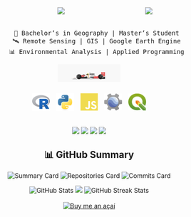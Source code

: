 <div align="center">
<img src="https://github.com/kayque25/logos/blob/main/moon.gif?raw=true" width="25%" align="right" />
<img src="https://readme-typing-svg.demolab.com?font=Inconsolata&weight=500&size=50&duration=4000&pause=300&color=4CAF50&center=true&vCenter=true&multiline=true&repeat=false&random=false&width=1300&height=140&lines=🌍+Hi!;I'm+Kayque+Dias,+a+geographer+and+researcher+in+UFPA" width="50%" />
<br><br>
<pre>
    📌 Bachelor’s in Geography | Master’s Student
    🛰️ Remote Sensing | GIS | Google Earth Engine
    📊 Environmental Analysis | Applied Programming
</pre>
<img src="https://raw.githubusercontent.com/vallauri-ict/formula-1-thespino/master/assets/f1-illustration.gif" height="40" />
<br>

<div style="display: inline_block"><br>
  <img align="center" alt="R" height="40" width="40" style="object-fit: contain; padding: 5px;" src="https://raw.githubusercontent.com/devicons/devicon/master/icons/r/r-original.svg">
  <img align="center" alt="Python" height="40" width="40" style="object-fit: contain; padding: 5px;" src="https://raw.githubusercontent.com/devicons/devicon/master/icons/python/python-original.svg">
  <img align="center" alt="JavaScript" height="40" width="40" style="object-fit: contain; padding: 5px;" src="https://raw.githubusercontent.com/devicons/devicon/master/icons/javascript/javascript-plain.svg">
  <img align="center" alt="Google Earth Engine" height="40" width="40" style="object-fit: contain; padding: 5px;" src="https://github.com/kayque25/kayque25/blob/main/img/google%20-%20Copia.png?raw=true">
  <img align="center" alt="QGIS" height="40" width="40" style="object-fit: contain; padding: 5px;" src="https://github.com/kayque25/kayque25/blob/main/img/QGIS.png?raw=true">
</div>


<br>
    
[![](https://img.shields.io/badge/Lattes-004080?style=for-the-badge&logo=academia&logoColor=white)](http://lattes.cnpq.br/5961292748412062)
[![](https://img.shields.io/badge/ResearchGate-00CCBB?style=for-the-badge&logo=researchgate&logoColor=white)](https://www.researchgate.net/profile/Kayque-Dias?ev=hdr_xprf)
[![](https://img.shields.io/badge/Instagram-E4405F?style=for-the-badge&logo=instagram&logoColor=white)](https://www.instagram.com/seu_usuario)
[![](https://img.shields.io/badge/LinkedIn-0a66c2?style=for-the-badge&logo=linkedin&logoColor=white)](https://www.linkedin.com/in/kayque-dias-627a64244/)

## 📊 GitHub Summary

![Summary Card](profile-summary-card-output/github_dark/0-profile-details.svg)
![Repositories Card](profile-summary-card-output/github_dark/1-repos-per-language.svg)
![Commits Card](profile-summary-card-output/github_dark/2-most-commit-language.svg)

    
<p align="center">
  <img height="50%" width="auto" src="https://github-readme-stats.vercel.app/api?username=kayque25&show_icons=true&count_private=true&theme=darcula&hide_border=true&hide=issues,contribs&bg_color=00000000&title_color=4CAF50&icon_color=4CAF50" alt="GitHub Stats">
  <img height="50%" width="auto" src="https://github-readme-stats.vercel.app/api/top-langs/?username=kayque25&layout=compact&hide_border=true&theme=darcula&bg_color=00000000&langs_count=10&title_color=4CAF50">
  <img src="https://github-readme-streak-stats.herokuapp.com/?user=kayque25&theme=darcula&hide_border=true&background=FFFFFF00&stroke=4CAF50&ring=4CAF50&fire=4CAF50&currStreakLabel=4CAF50&dates=C0C0C0&sideNums=C0C0C0&currStreakNum=C0C0C0" alt="GitHub Streak Stats">
  <br>
  <br>
  <a href="https://www.paypal.com/donate?hosted_button_id=E8X9RDN65GFLW">
  <img align="center" src="https://github.com/kayque25/logos/blob/main/acaii.png?raw=true" height="100" width="210" alt="Buy me an açaí"/>
</a>
</p>
